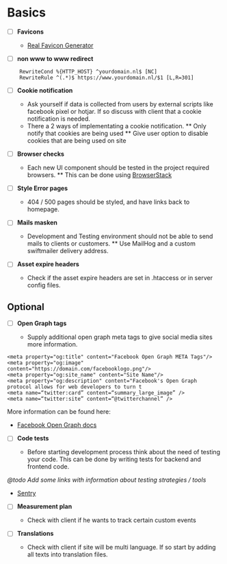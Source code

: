# Basics

* [ ] **Favicons**

    * [Real Favicon Generator](https://realfavicongenerator.net)

* [ ] **non www to www redirect**

```
    RewriteCond %{HTTP_HOST} ^yourdomain.nl$ [NC]
    RewriteRule ^(.*)$ https://www.yourdomain.nl/$1 [L,R=301]
```

* [ ] **Cookie notification**

    * Ask yourself if data is collected from users by external scripts like facebook pixel or hotjar.
If so discuss with client that a cookie notification is needed.
    * There a 2 ways of implementating a cookie notification.
        ** Only notify that cookies are being used
        ** Give user option to disable cookies that are being used on site

* [ ] **Browser checks**

    * Each new UI component should be tested in the project required browsers.
    ** This can be done using [BrowserStack](browserstack.com)

* [ ] **Style Error pages**

    * 404 / 500 pages should be styled, and have links back to homepage.

* [ ] **Mails masken**

    * Development and Testing environment should not be able to send mails to clients or customers.
    ** Use MailHog and a custom swiftmailer delivery address.

* [ ] **Asset expire headers**

    * Check if the asset expire headers are set in .htaccess or in server config files. 

## Optional

* [ ] **Open Graph tags**

    * Supply additional open graph meta tags to give social media sites more information.

```
<meta property="og:title" content="Facebook Open Graph META Tags"/>
<meta property="og:image" content="https://domain.com/facebooklogo.png"/>
<meta property="og:site_name" content="Site Name"/>
<meta property="og:description" content="Facebook's Open Graph protocol allows for web developers to turn t
<meta name=“twitter:card” content=“summary_large_image” />
<meta name=“twitter:site” content=“@twitterchannel” /> 
```

More information can be found here:
- [Facebook Open Graph docs](https://developers.facebook.com/docs/sharing/opengraph)

* [ ] **Code tests**

    * Before starting development process think about the need of testing your code. This can be done by writing tests for backend and frontend code.

*@todo Add some links with information about testing strategies / tools*
* [Sentry](https://sentry.io/freshheads/)

* [ ] **Measurement plan**

    * Check with client if he wants to track certain custom events

* [ ] **Translations**

    * Check with client if site will be multi language. If so start by adding all texts into translation files.

